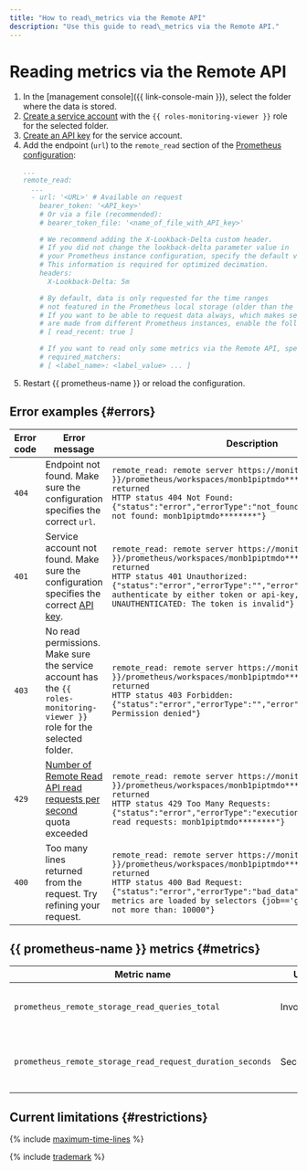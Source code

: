 ```yaml
---
title: "How to read\_metrics via the Remote API"
description: "Use this guide to read\_metrics via the Remote API."
---
```


# Reading metrics via the Remote API

1. In the [management console]({{ link-console-main }}), select the folder where the data is stored.
1. [Create a service account](../../../../iam/operations/sa/create.md) with the `{{ roles-monitoring-viewer }}` role for the selected folder.
1. [Create an API key](../../../../iam/operations/api-key/create.md) for the service account.
1. Add the endpoint (`url`) to the `remote_read` section of the [Prometheus configuration](https://prometheus.io/docs/prometheus/latest/configuration/configuration/#remote_read):
   ```yaml
   ...
   remote_read:
     ...
     - url: '<URL>' # Available on request
       bearer_token: '<API_key>'
       # Or via a file (recommended):
       # bearer_token_file: '<name_of_file_with_API_key>'

       # We recommend adding the X-Lookback-Delta custom header.
       # If you did not change the lookback-delta parameter value in
       # your Prometheus instance configuration, specify the default value, 5m.
       # This information is required for optimized decimation.
       headers:
         X-Lookback-Delta: 5m

       # By default, data is only requested for the time ranges
       # not featured in the Prometheus local storage (older than the Storage retention).
       # If you want to be able to request data always, which makes sense if read and write operations
       # are made from different Prometheus instances, enable the following option:
       # [ read_recent: true ]

       # If you want to read only some metrics via the Remote API, specify their labels:
       # required_matchers:
       # [ <label_name>: <label_value> ... ]
   ```
1. Restart {{ prometheus-name }} or reload the configuration.

## Error examples {#errors}

| Error code | Error message | Description |
|----|----|----|
| `404` | Endpoint not found. Make sure the configuration specifies the correct `url`. | `remote_read: remote server https://monitoring.{{ api-host }}/prometheus/workspaces/monb1piptmdo********/api/v1/read returned`<br/>`HTTP status 404 Not Found: {"status":"error","errorType":"not_found","error":"workspace not found: monb1piptmdo********"}` |
| `401` | Service account not found. Make sure the configuration specifies the correct [API key](../../../../iam/concepts/authorization/api-key.md). | `remote_read: remote server https://monitoring.{{ api-host }}/prometheus/workspaces/monb1piptmdo********/api/v1/read returned`<br/>`HTTP status 401 Unauthorized: {"status":"error","errorType":"","error":"cannot authenticate by either token or api-key, cause: UNAUTHENTICATED: The token is invalid"}` |
| `403` | No read permissions. Make sure the service account has the `{{ roles-monitoring-viewer }}` role for the selected folder. | `remote_read: remote server https://monitoring.{{ api-host }}/prometheus/workspaces/monb1piptmdo********/api/v1/read returned`<br/>`HTTP status 403 Forbidden: {"status":"error","errorType":"","error":"PERMISSION_DENIED: Permission denied"}` |
| `429` | [Number of Remote Read API read requests per second](../index.md#limits) quota exceeded | `remote_read: remote server https://monitoring.{{ api-host }}/prometheus/workspaces/monb1piptmdo********/api/v1/read returned`<br/>`HTTP status 429 Too Many Requests: {"status":"error","errorType":"execution","error":"too many read requests: monb1piptmdo********"}` |
| `400` | Too many lines returned from the request. Try refining your request. | `remote_read: remote server https://monitoring.{{ api-host }}/prometheus/workspaces/monb1piptmdo********/api/v1/read returned`<br/>`HTTP status 400 Bad Request: {"status":"error","errorType":"bad_data","error":"Too many metrics are loaded by selectors {job=='grafana'}, expected not more than: 10000"}` |

## {{ prometheus-name }} metrics {#metrics}

| Metric name | Units | Comment |
|----|----|----|
`prometheus_remote_storage_read_queries_total` | Invocations | Total number of read requests
`prometheus_remote_storage_read_request_duration_seconds` | Seconds | Read request execution time histogram

## Current limitations {#restrictions}

{% include [maximum-time-lines](../../../../_includes/monitoring/maximum-time-lines.md) %}

{% include [trademark](../../../../_includes/monitoring/trademark.md) %}
